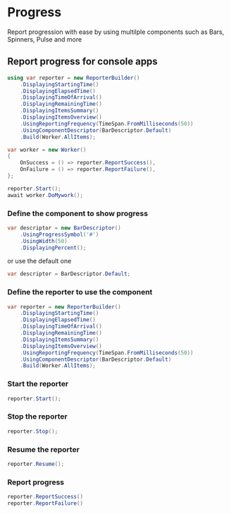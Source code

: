 # Progress

Report progression with ease by using multilple components such as Bars, Spinners, Pulse and more


## Report progress for console apps

```csharp
using var reporter = new ReporterBuilder()
    .DisplayingStartingTime()
    .DisplayingElapsedTime()
    .DisplayingTimeOfArrival()
    .DisplayingRemainingTime()
    .DisplayingItemsSummary()
    .DisplayingItemsOverview()
    .UsingReportingFrequency(TimeSpan.FromMilliseconds(50))
    .UsingComponentDescriptor(BarDescriptor.Default)
    .Build(Worker.AllItems);

var worker = new Worker()
{
    OnSuccess = () => reporter.ReportSuccess(),
    OnFailure = () => reporter.ReportFailure(),
};

reporter.Start();
await worker.DoMywork();
```

### Define the component to show progress
```csharp
var descriptor = new BarDescriptor()
    .UsingProgressSymbol('#')
    .UsingWidth(50)
    .DisplayingPercent();
```

or use the default one
```csharp
var descriptor = BarDescriptor.Default;
```

### Define the reporter to use the component
```csharp
var reporter = new ReporterBuilder()
    .DisplayingStartingTime()
    .DisplayingElapsedTime()
    .DisplayingTimeOfArrival()
    .DisplayingRemainingTime()
    .DisplayingItemsSummary()
    .DisplayingItemsOverview()
    .UsingReportingFrequency(TimeSpan.FromMilliseconds(50))
    .UsingComponentDescriptor(BarDescriptor.Default)
    .Build(Worker.AllItems);
```

### Start the reporter
```csharp
reporter.Start();
```

### Stop the reporter
```csharp
reporter.Stop();
```

### Resume the reporter
```csharp
reporter.Resume();
```

### Report progress
```csharp
reporter.ReportSuccess()
reporter.ReportFailure()
```
